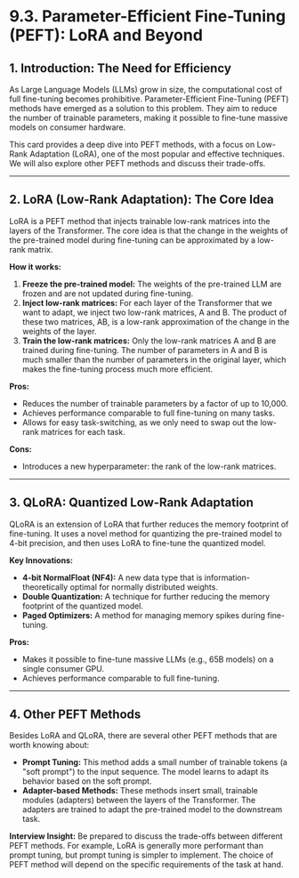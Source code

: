 # 9.3. Parameter-Efficient Fine-Tuning (PEFT): LoRA and Beyond

## 1. Introduction: The Need for Efficiency

As Large Language Models (LLMs) grow in size, the computational cost of full fine-tuning becomes prohibitive. Parameter-Efficient Fine-Tuning (PEFT) methods have emerged as a solution to this problem. They aim to reduce the number of trainable parameters, making it possible to fine-tune massive models on consumer hardware.

This card provides a deep dive into PEFT methods, with a focus on Low-Rank Adaptation (LoRA), one of the most popular and effective techniques. We will also explore other PEFT methods and discuss their trade-offs.

---

## 2. LoRA (Low-Rank Adaptation): The Core Idea

LoRA is a PEFT method that injects trainable low-rank matrices into the layers of the Transformer. The core idea is that the change in the weights of the pre-trained model during fine-tuning can be approximated by a low-rank matrix.

**How it works:**

1.  **Freeze the pre-trained model:** The weights of the pre-trained LLM are frozen and are not updated during fine-tuning.
2.  **Inject low-rank matrices:** For each layer of the Transformer that we want to adapt, we inject two low-rank matrices, A and B. The product of these two matrices, AB, is a low-rank approximation of the change in the weights of the layer.
3.  **Train the low-rank matrices:** Only the low-rank matrices A and B are trained during fine-tuning. The number of parameters in A and B is much smaller than the number of parameters in the original layer, which makes the fine-tuning process much more efficient.

**Pros:**

*   Reduces the number of trainable parameters by a factor of up to 10,000.
*   Achieves performance comparable to full fine-tuning on many tasks.
*   Allows for easy task-switching, as we only need to swap out the low-rank matrices for each task.

**Cons:**

*   Introduces a new hyperparameter: the rank of the low-rank matrices.

---

## 3. QLoRA: Quantized Low-Rank Adaptation

QLoRA is an extension of LoRA that further reduces the memory footprint of fine-tuning. It uses a novel method for quantizing the pre-trained model to 4-bit precision, and then uses LoRA to fine-tune the quantized model.

**Key Innovations:**

*   **4-bit NormalFloat (NF4):** A new data type that is information-theoretically optimal for normally distributed weights.
*   **Double Quantization:** A technique for further reducing the memory footprint of the quantized model.
*   **Paged Optimizers:** A method for managing memory spikes during fine-tuning.

**Pros:**

*   Makes it possible to fine-tune massive LLMs (e.g., 65B models) on a single consumer GPU.
*   Achieves performance comparable to full fine-tuning.

---

## 4. Other PEFT Methods

Besides LoRA and QLoRA, there are several other PEFT methods that are worth knowing about:

*   **Prompt Tuning:** This method adds a small number of trainable tokens (a "soft prompt") to the input sequence. The model learns to adapt its behavior based on the soft prompt.
*   **Adapter-based Methods:** These methods insert small, trainable modules (adapters) between the layers of the Transformer. The adapters are trained to adapt the pre-trained model to the downstream task.

**Interview Insight:** Be prepared to discuss the trade-offs between different PEFT methods. For example, LoRA is generally more performant than prompt tuning, but prompt tuning is simpler to implement. The choice of PEFT method will depend on the specific requirements of the task at hand.